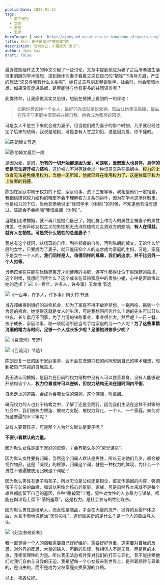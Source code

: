 ```yaml
---
publishDate: 2024-01-23
tags:
  - 第三周刊
  - 女性
  - 家庭
  - 思考
heroImage: { src: 'https://joey-md-asset.oss-cn-hangzhou.aliyuncs.com/img/202401232013641.jpeg', inferSize: true}
title: 观点｜妻子是如何“被炼成”的
description: 成为自己，不要成为“妻子”。
author: Joey Kai
draft: false
---
```

最近陈朗缅怀丈夫的悼文引起了一些讨论，文章中提到她成为妻子之后渐渐被生活琐事消磨的学术理想，提到她作为妻子看着丈夫在自己的“牺牲”下挥斥方遒，产生的想法“这又与我有什么关系呢”，她在丈夫与朋友畅谈哲学、社会时，也会暗暗地想，如果没有走进婚姻，是否能够与他有更多的共同语言呢？

此类种种，让我感觉真实又恐惧，想到在微博上看到的一句评论：
>如果你想毁掉一个女人，最好的办法就是说爱她，然后让她走进婚姻，最后在孩子与家庭中渐渐被抹掉自我。她会成为家庭的囚徒。

可是女人不是生下来就会成为妻子，但当她们成为妻子的那个时刻，几乎就已经注定了后来的结局，我说是地狱，可是总有人甘之如饴，说是因为爱，你不懂的。

![陈朗悼文节选](https://joey-md-asset.oss-cn-hangzhou.aliyuncs.com/img/202401232016157.png)

![陈朗悼文最后一段](https://joey-md-asset.oss-cn-hangzhou.aliyuncs.com/img/202401232015076.png)

是因为爱，是的，**所有的一切开始都是因为爱，可是呢，爱既宏大也具体，具体的爱是无法避开权力结构**，这份权力不对等就会以一种恨意交杂在婚姻中。<mark style="background: #F6E99E;">权力的上位者无法避免使用权力，当他一无所知，他就已经在使用权力了，这是独属于权力上位者的钝感</mark>。

陈朗在家庭中属于权力的下位，家庭琐事、孩子三餐等等，我相信他们一定相爱，我相信研究权力结构的晓宏不会不理解权力关系的运作，因为在学术这场体制里，他是权力的下位，当他怨愤地说出“我恨学术（体制）”的时候，不知道他有没有想过，陈朗会不会呢喃“我恨婚姻（体制）”。

当她们走进婚姻，就不再只是她们自己了。她们身上作为人的属性会被妻子的属性掩盖，任何声称女权主义的男性都无法消除结构对女男双方的影响，**有人在得益，就有人在牺牲。可是凭什么牺牲的总是妻子**？

我总有这个疑问，从杨苡的自传、到齐邦媛的自传、再到陈朗的悼文，无论什么阶层的女性，只要成为了妻子，就只能压抑个人的追求成为家庭的主妇，可是，家庭不是女性一个人的，**我们同样是人，值得同样的尊重，我们的追求，并不比另外一个人劣等**。

当杨苡坐在只能在赵瑞蕻离开才能使用的书房，连写作都得让位于赵瑞蕻的需求，这个时候，我想问问凭什么？这个成长在显赫家庭中的贵族小姐，心中是否后悔过她的选择？
![《一百年，许多人，许多事》玉龙堆 节选](https://joey-md-asset.oss-cn-hangzhou.aliyuncs.com/img/202401232019581.png)

![《一百年，许多人，许多事》岗头村 节选](https://joey-md-asset.oss-cn-hangzhou.aliyuncs.com/img/202401232018426.png)


当齐邦媛得到很好的进修机会，却为了家庭不得不放弃梦想，一拖再拖，拖到一个合适的机会，她觉得这就是女人的生活，可是我想问问凭什么？她的先生可以日以继夜、长年累月不回家，为了台湾的铁路事业，事业很伟大，然后呢？一日三餐、孩子成长、家庭琐事，哪一项就理所应当甩手给家里的另一个人呢？**为了这些事情消磨的精力与时间，足够一个人成长多少呢？足够她进修多少呢？**

![《巨流河》节选1](https://joey-md-asset.oss-cn-hangzhou.aliyuncs.com/img/202401232022825.png)

![《巨流河》节选1](https://joey-md-asset.oss-cn-hangzhou.aliyuncs.com/img/202401232023444.png)


陈朗日复一日的困于家庭事务，会不会在洗碗打扫的间隙想到自己的学术理想，想到被自己忽视的自我需求。

我无法认同婚姻，是因为在目前的权力结构中没有人可以独善其身，没有人能够避开结构谈个人，**权力位置或许可以逆转，但权力结构无法在短时间内平衡**。

自愿走上的道路，会成为吞噬女性的深渊，这个深渊，叫婚姻。

研究权力的人也处于结构之中，了解了还是会践行，因为我们生活在这样不对等的社会中，我们被权力塑造、被权力支配、被权力异化，一个人、一个家庭，如何对抗这普遍的不平等呢？

总有人要管孩子，可是那个人为什么默认是妻子呢？

**不要小看默认的力量。**

因为默认女性是属于家庭的资源，才会有那么多的“荣誉谋杀”。

因为默认女性要有归属，当然这个归属人默认是男性，所以无论她们几岁，都会被视作物品，这是「凝视」的根源，归属这个词，就是一种权力的体现，为什么一个男性不普遍被使用归属这个词呢？

因为默认男性有妻子和孩子，所以无论是公权还是舆论，都宣传婚姻的内容，强调孩子与父亲的血缘，强调以男性为核心的家庭、家族，可是自然界本来就不是每个雄性都能留下自己的基因，各种“暖被窝”工程、男性对女性的人身暴力与谋杀，都能在舆论场上留下“荡妇羞辱”，这是权力。是社会参与的性别谋杀。

因为默认男性是继承人，而女性是商品，才会在大量的流产、抛弃的女婴尸体之后，大言不惭地说整治“天价彩礼”，这份钱买断的是什么？是一个人的自由与人生。

![《妇女参政论者》](https://joey-md-asset.oss-cn-hangzhou.aliyuncs.com/img/202401232024537.JPG)

我一直觉得一个人的自我需要自己好好维护，需要好好尊重，这需要对自我的反思、对外界的反思、大量的输入、不断的质疑，我相信人不是工具，而是目的本身，我相信理性的力量。所以我无法忽视外界对我们的打压与异化，我不能接受他们对我们自由与自我的压迫，我希望每一个小女孩来到世界上，是带着期待与尊重的，是自由的，而不是成为父权家庭交换资源的介质。

以上，祝各位好。

